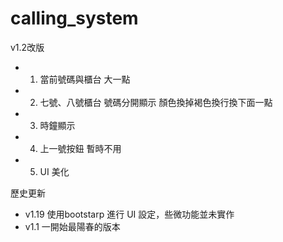 # calling_system

v1.2改版
   - 1. 當前號碼與櫃台 大一點
   - 2. 七號、八號櫃台 號碼分開顯示 顏色換掉褐色換行換下面一點
   - 3. 時鐘顯示
   - 4. 上一號按鈕 暫時不用
   - 5. UI 美化

歷史更新
 - v1.19 使用bootstarp 進行 UI 設定，些微功能並未實作
 - v1.1 一開始最陽春的版本
